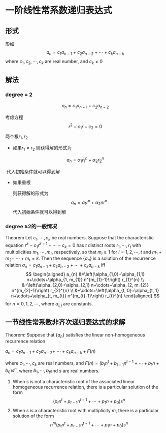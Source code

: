 # 一阶线性常系数递归表达式

## 形式

形如
$$
a_{n}=c_{1} a_{n-1}+c_{2} a_{n-2}+\cdots+c_{k} a_{n-k}
$$
where $c_{1}, c_{2}, \cdots, c_{k}$ are real number, and $c_{k} \neq 0$

## 解法

### degree = 2

$$
a_{n}=c_{1} a_{n-1}+c_{2} a_{n-2}
$$

考虑方程
$$
r^2-c_1r-c_2 = 0
$$
两个根$r_1,r_2$

* 如果$r_1 \not= r_2$
  则获得解的形式为

$$
a_n = \alpha _1 r_1^n + \alpha _2 r_2 ^n
$$

​		代入初始条件就可以得到解

* 如果重根

  则获得解的形式为
  $$
  a_n = \alpha _1 r^n + \alpha _2 nr ^n
  $$
  代入初始条件就可以得到解

### degree $\ge$2的一般情况

Theorem Let $c_{1}, \cdots, c_{k}$ be real numbers. Suppose that the characteristic equation $r^{k}-c_{1} r^{k-1}-\cdots-c_{k}=0$ has $t$ distinct roots $r_{1}, \cdots, r_{t}$ with multiplicities $m_{1}, \cdots, m_{t},$ respectively, so that $m_{i} \geq 1$ for $i=1,2, \cdots, t$ and $m_{1}+m_{2}+$ $\cdots+m_{t}=k .$ Then the sequence $\left\{a_{n}\right\}$ is a solution of the recurrence relation $a_{n}=c_{1} a_{n-1}+c_{2} a_{n-2}+\cdots+c_{k} a_{n-k}$ iff
$$
\begin{aligned}
a_{n} &=\left(\alpha_{1,0}+\alpha_{1,1} n+\cdots+\alpha_{1, m_{1}} n^{m_{1}-1}\right) r_{1}^{n} \\
&+\left(\alpha_{2,0}+\alpha_{2,1} n+\cdots+\alpha_{2, m_{2}} n^{m_{2}-1}\right) r_{2}^{n} \\
&+\cdots+\left(\alpha_{t, 0}+\alpha_{t, 1} n+\cdots+\alpha_{t, m_{t}} n^{m_{t}-1}\right) r_{t}^{n}
\end{aligned}
$$
for $n=0,1,2, \cdots,$ where $\alpha_{i, j}$ are constants.



## 一节线性常系数非齐次递归表达式的求解

Theorem: Suppose that $\left\{a_{n}\right\}$ satisfies the linear non-homogeneous recurrence relation

 $a_{n}=c_{1} a_{n-1}+c_{2} a_{n-2}+$ $\cdots+c_{k} a_{n-k}+F(n)$ 

where $c_{1}, \cdots, c_{k}$ are real numbers, and $F(n)=\left(b_{t} n^{t}+b_{t-1} n^{t-1}+\cdots+b_{1} n+b_{0}\right) s^{n},$ where $b_{1}, \cdots, b_{t}$and $s$ are real numbers.
1) When $s$ is not a characteristic root of the associated linear homogeneous recurrence relation, there is a particular solution of the form
$$
\left(p_{t} n^{t}+p_{t-1} n^{t-1}+\cdots+p_{1} n+p_{0}\right) s^{n}
$$
2) When $s$ is a characteristic root with multiplicity $m$, there is a particular solution of the form
$$
n^{m}\left(p_{t} n^{t}+p_{t-1} n^{t-1}+\cdots+p_{1} n+p_{0}\right) s^{n}
$$
